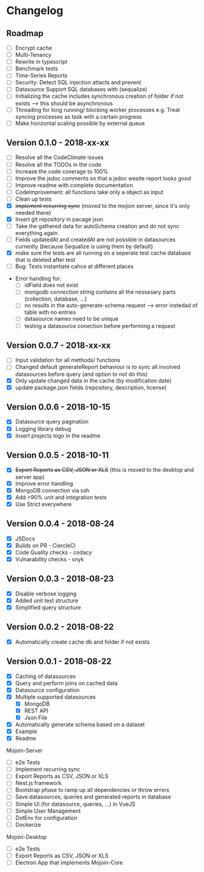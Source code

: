 # Changelog

## Roadmap

- [ ] Encrypt cache
- [ ] Multi-Tenancy
- [ ] Rewrite in typescript
- [ ] Benchmark tests
- [ ] Time-Series Reports
- [ ] Security: Detect SQL injection attacts and prevent
- [ ] Datasource Support SQL databases with (sequalize)
- [ ] Initializing the cache includes synchronous creation of folder if not exists --> this should be asynchronous
- [ ] Threading for long running/ blocking worker processes e.g. Treat syncing processes as task with a certain progress
- [ ] Make horizontal scaling possible by external queue

## Version 0.1.0 - 2018-xx-xx

- [ ] Resolve all the CodeClimate issues
- [ ] Resolve all the TODOs in the code
- [ ] Increase the code coverage to 100%
- [ ] Improve the jsdoc comments so that a jsdoc wesite report looks good
- [ ] Improve readme with complete documentation
- [ ] CodeImprovement: all functions take only a object as input
- [ ] Clean up tests
- [x] ~~implement recurring sync~~ (moved to the mojoin server, since it's only needed there)
- [x] Insert git repository in pacage json
- [ ] Take the gathered data for autoSchema creation and do not sync everything again
- [ ] Fields updatedAt and createdAt are not possible in datasources currently (because Sequalize is using them by default)
- [x] make sure the tests are all running on a seperate test cache database that is deleted after test
- [ ] Bug: Tests instantiate cahce at different places

- Error handling for:
  - [ ] idField does not exist
  - [ ] mongodb connection string contains all the nessesary parts (collection, database, ...)
  - [ ] no results in the auto-generate-schema request --> error instedad of table with no entries
  - [ ] datasource names need to be unique
  - [ ] testing a datasource conection before performing a request

## Version 0.0.7 - 2018-xx-xx

- [ ] Input validation for all methods/ functions
- [ ] Changed default generateReport behaviour is to sync all involved datasources before query (and option to not do this)
- [x] Only update changed data in the cache (by modification date)
- [x] update package.json fields (repository, description, license)

## Version 0.0.6 - 2018-10-15

- [x] Datasource query pagination
- [X] Logging library debug
- [x] Insert projects logo in the readme

## Version 0.0.5 - 2018-10-11

- [x] ~~Export Reports as CSV, JSON or XLS~~ (this is moved to the desktop and server app)
- [x] Improve error handling
- [x] MongoDB connection via ssh
- [x] Add >90% unit and integration tests
- [x] Use Strict everywhere

## Version 0.0.4 - 2018-08-24

- [x] JSDocs
- [x] Builds on PR - CiercleCi
- [x] Code Quality checks - codacy
- [x] Vulnarability checks - snyk

## Version 0.0.3 - 2018-08-23

- [x] Disable verbose logging
- [x] Added unit test structure
- [x] Simplified query structure

## Version 0.0.2 - 2018-08-22

- [x] Automatically create cache db and folder if not exists

## Version 0.0.1 - 2018-08-22

- [x] Caching of datasources
- [x] Query and perform joins on cached data
- [x] Datasource configuration
- [x] Multiple supported datasources
  - [x] MongoDB
  - [x] REST API
  - [x] Json File
- [x] Automatically generate schema based on a dataset
- [x] Example
- [x] Readme

Mojoin-Server

- [ ] e2e Tests
- [ ] Implement recurring sync
- [ ] Export Reports as CSV, JSON or XLS
- [ ] Nest.js framework
- [ ] Bootstrap phase to ramp up all dependencies or throw errors
- [ ] Save datasources, queries and generated reports in database
- [ ] Simple UI (for datasource, queries, ...) in VueJS
- [ ] Simple User Management
- [ ] DotEnv for configuration
- [ ] Dockerize

Mojoin-Desktop

- [ ] e2e Tests
- [ ] Export Reports as CSV, JSON or XLS
- [ ] Electron App that implements Mojoin-Core
